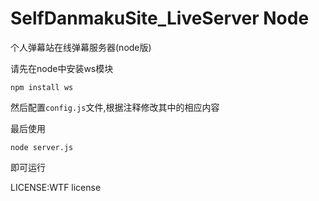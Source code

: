 SelfDanmakuSite_LiveServer Node
==========================

个人弹幕站在线弹幕服务器(node版)

请先在node中安装ws模块

	npm install ws
	
然后配置`config.js`文件,根据注释修改其中的相应内容

最后使用

	node server.js
	
即可运行


LICENSE:WTF license